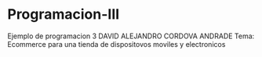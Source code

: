 # Programacion-III
Ejemplo de programacion 3
DAVID ALEJANDRO CORDOVA ANDRADE
Tema: Ecommerce para una tienda de dispositovos moviles y electronicos


